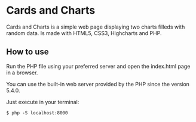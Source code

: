 # Cards and Charts

Cards and Charts is a simple web page displaying two charts filleds with random data. Is made with HTML5, CSS3, Highcharts and PHP.

## How to use

Run the PHP file using your preferred server and open the index.html page in a browser.

You can use the built-in web server provided by the PHP since the version 5.4.0.

Just execute in your terminal:

``` 
$ php -S localhost:8000
```